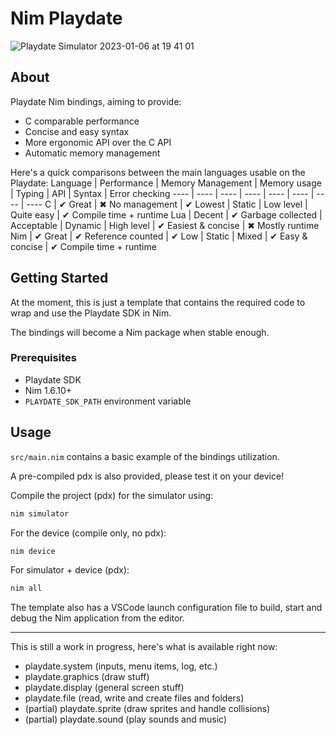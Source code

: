 # Nim Playdate
![Playdate Simulator 2023-01-06 at 19 41 01](https://user-images.githubusercontent.com/19392104/211077589-09d1c9ee-02a4-4804-8c2b-6a8ad1850ec3.png)

## About
Playdate Nim bindings, aiming to provide:
- C comparable performance
- Concise and easy syntax
- More ergonomic API over the C API
- Automatic memory management

Here's a quick comparisons between the main languages usable on the Playdate:
Language | Performance | Memory Management | Memory usage | Typing | API | Syntax | Error checking
---- | ---- | ---- | ---- | ---- | ---- | ---- | ----
C | ✔ Great | ✖ No management | ✔ Lowest | Static | Low level | Quite easy | ✔ Compile time + runtime
Lua | Decent | ✔ Garbage collected | Acceptable | Dynamic | High level | ✔ Easiest & concise | ✖ Mostly runtime
Nim | ✔ Great | ✔ Reference counted | ✔ Low | Static | Mixed | ✔ Easy & concise | ✔ Compile time + runtime

## Getting Started

At the moment, this is just a template that contains the required code to wrap and use the Playdate SDK in Nim.

The bindings will become a Nim package when stable enough.

### Prerequisites

- Playdate SDK
- Nim 1.6.10+
- `PLAYDATE_SDK_PATH` environment variable

## Usage

`src/main.nim` contains a basic example of the bindings utilization.

A pre-compiled pdx is also provided, please test it on your device!

Compile the project (pdx) for the simulator using:
```sh
nim simulator
```
For the device (compile only, no pdx):
```sh
nim device
```
For simulator + device (pdx):
```sh
nim all
```

The template also has a VSCode launch configuration file to build, start and debug the Nim application from the editor.

---
This is still a work in progress, here's what is available right now:
- playdate.system (inputs, menu items, log, etc.)
- playdate.graphics (draw stuff)
- playdate.display (general screen stuff)
- playdate.file (read, write and create files and folders)
- (partial) playdate.sprite (draw sprites and handle collisions)
- (partial) playdate.sound (play sounds and music)
